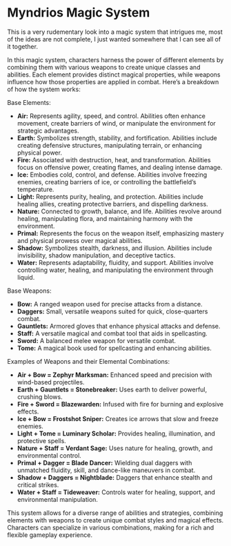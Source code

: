 # Myndrios Magic System

This is a very rudementary look into a magic system that intrigues me, most of the ideas are not complete, I just wanted somewhere that I can see all of it together.

In this magic system, characters harness the power of different elements by combining them with various weapons to create unique classes and abilities. Each element provides distinct magical properties, while weapons influence how those properties are applied in combat. Here’s a breakdown of how the system works:

Base Elements:

- **Air:** Represents agility, speed, and control. Abilities often enhance movement, create barriers of wind, or manipulate the environment for strategic advantages.
- **Earth:** Symbolizes strength, stability, and fortification. Abilities include creating defensive structures, manipulating terrain, or enhancing physical power.
- **Fire:** Associated with destruction, heat, and transformation. Abilities focus on offensive power, creating flames, and dealing intense damage.
- **Ice:** Embodies cold, control, and defense. Abilities involve freezing enemies, creating barriers of ice, or controlling the battlefield’s temperature.
- **Light:** Represents purity, healing, and protection. Abilities include healing allies, creating protective barriers, and dispelling darkness.
- **Nature:** Connected to growth, balance, and life. Abilities revolve around healing, manipulating flora, and maintaining harmony with the environment.
- **Primal:** Represents the focus on the weapon itself, emphasizing mastery and physical prowess over magical abilities.
- **Shadow:** Symbolizes stealth, darkness, and illusion. Abilities include invisibility, shadow manipulation, and deceptive tactics.
- **Water:** Represents adaptability, fluidity, and support. Abilities involve controlling water, healing, and manipulating the environment through liquid.

Base Weapons:

- **Bow:** A ranged weapon used for precise attacks from a distance.
- **Daggers:** Small, versatile weapons suited for quick, close-quarters combat.
- **Gauntlets:** Armored gloves that enhance physical attacks and defense.
- **Staff:** A versatile magical and combat tool that aids in spellcasting.
- **Sword:** A balanced melee weapon for versatile combat.
- **Tome:** A magical book used for spellcasting and enhancing abilities.

Examples of Weapons and their Elemental Combinations:

- **Air + Bow = Zephyr Marksman:** Enhanced speed and precision with wind-based projectiles.
- **Earth + Gauntlets = Stonebreaker:** Uses earth to deliver powerful, crushing blows.
- **Fire + Sword = Blazewarden:** Infused with fire for burning and explosive effects.
- **Ice + Bow = Frostshot Sniper:** Creates ice arrows that slow and freeze enemies.
- **Light + Tome = Luminary Scholar:** Provides healing, illumination, and protective spells.
- **Nature + Staff = Verdant Sage:** Uses nature for healing, growth, and environmental control.
- **Primal + Dagger = Blade Dancer:** Wielding dual daggers with unmatched fluidity, skill, and dance-like maneuvers in combat.
- **Shadow + Daggers = Nightblade:** Daggers that enhance stealth and critical strikes.
- **Water + Staff = Tideweaver:** Controls water for healing, support, and environmental manipulation.

This system allows for a diverse range of abilities and strategies, combining elements with weapons to create unique combat styles and magical effects. Characters can specialize in various combinations, making for a rich and flexible gameplay experience.
